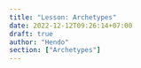```yaml
---
title: "Lesson: Archetypes"
date: 2022-12-12T09:26:14+07:00
draft: true
author: "Hendo"
section: ["Archetypes"]
---
```


